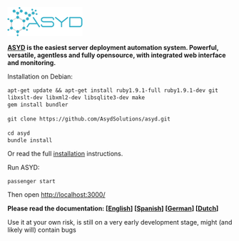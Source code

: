 ![ASYD Logo](https://raw.githubusercontent.com/AsydSolutions/ASYD/master/static/lib/img/asyd-logo.png)

**[ASYD](http://www.asyd.eu/) is the easiest server deployment automation system.
Powerful, versatile, agentless and fully opensource, with integrated web interface and monitoring.**


Installation on Debian:

	apt-get update && apt-get install ruby1.9.1-full ruby1.9.1-dev git libxslt-dev libxml2-dev libsqlite3-dev make
	gem install bundler

	git clone https://github.com/AsydSolutions/asyd.git

	cd asyd
	bundle install

Or read the full [installation](https://github.com/AsydSolutions/asyd/blob/master/static/doc/en/installing.md) instructions.

Run ASYD:

	passenger start

Then open [http://localhost:3000/](http://localhost:3000/)


**Please read the documentation: [[English](https://github.com/AsydSolutions/asyd/blob/master/static/doc/en/README.md)] [[Spanish](https://github.com/AsydSolutions/asyd/blob/master/static/doc/es/README.md)] [[German](https://github.com/AsydSolutions/asyd/blob/master/static/doc/de/README.md)] [[Dutch](https://github.com/AsydSolutions/asyd/blob/master/static/doc/nl/README.md)]**

Use it at your own risk, is still on a very early development stage, might (and likely will) contain bugs
